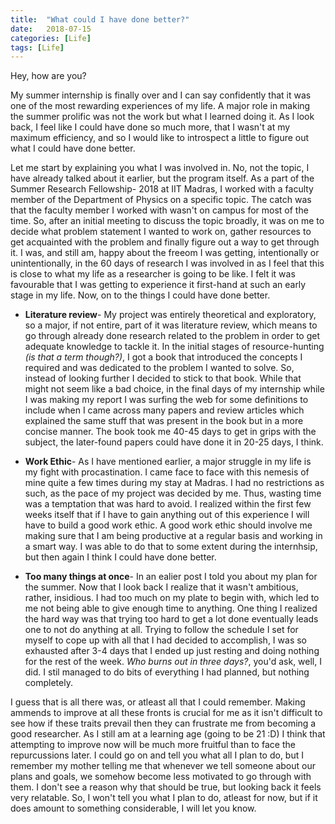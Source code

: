 ```yaml
---
title:  "What could I have done better?"
date:   2018-07-15
categories: [Life]
tags: [Life]
---
```


Hey, how are you?

My summer internship is finally over and I can say confidently that it was one of the most rewarding experiences of my life. A major role in making the summer prolific was not the work but what I learned doing it. As I look back, I feel like I could have done so much more, that I wasn't at my maximum efficiency, and so I would like to introspect a little to figure out what I could have done better.

Let me start by explaining you what I was involved in. No, not the topic, I have already talked about it earlier, but the program itself. As a part of the Summer Research Fellowship- 2018 at IIT Madras, I worked with a faculty member of the Department of Physics on a specific topic. The catch was that the faculty member I worked with wasn't on campus for most of the time. So, after an initial meeting to discuss the topic broadly, it was on me to decide what problem statement I wanted to work on, gather resources to get acquainted with the problem and finally figure out a way to get through it. I was, and still am, happy about the freeom I was getting, intentionally or unintentionally, in the 60 days of research I was involved in as I feel that this is close to what my life as a researcher is going to be like. I felt it was favourable that I was getting to experience it first-hand at such an early stage in my life. Now, on to the things I could have done better.

+ **Literature review**- My project was entirely theoretical and exploratory, so a major, if not entire, part of it was literature review, which means to go through already done research related to the problem in order to get adequate knowledge to tackle it. In the initial stages of resource-hunting *(is that a term though?)*, I got a book that introduced the concepts I required and was dedicated to the problem I wanted to solve. So, instead of looking further I decided to stick to that book. While that might not seem like a bad choice, in the final days of my internship while I was making my report I was surfing the web for some definitions to include when I came across many papers and review articles which explained the same stuff that was present in the book but in a more concise manner. The book took me 40-45 days to get in grips with the subject, the later-found papers could have done it in 20-25 days, I think.

+ **Work Ethic**- As I have mentioned earlier, a major struggle in my life is my fight with procastination. I came face to face with this nemesis of mine quite a few times during my stay at Madras. I had no restrictions as such, as the pace of my project was decided by me. Thus, wasting time was a temptation that was hard to avoid. I realized within the first few weeks itself that if I have to gain anything out of this experience I will have to build a good work ethic. A good work ethic should involve me making sure that I am being productive at a regular basis and working in a smart way. I was able to do that to some extent during the internhsip, but then again I think I could have done better.

+ **Too many things at once**- In an ealier post I told you about my plan for the summer. Now that I look back I realize that it wasn't ambitious, rather, insidious. I had too much on my plate to begin with, which led to me not being able to give enough time to anything. One thing I realized the hard way was that trying too hard to get a lot done eventually leads one to not do anything at all. Trying to follow the schedule I set for myself to cope up with all that I had decided to accomplish, I was so exhausted after 3-4 days that I ended up just resting and doing nothing for the rest of the week. *Who burns out in three days?*, you'd ask, well, I did. I stil managed to do bits of everything I had planned, but nothing completely. 

I guess that is all there was, or atleast all that I could remember. Making ammends to improve at all these fronts is crucial for me as it isn't difficult to see how if these traits prevail then they can frustrate me from becoming a good researcher. As I still am at a learning age (going to be 21 :D) I think that attempting to improve now will be much more fruitful than to face the repurcussions later. I could go on and tell you what all I plan to do, but I remember my mother telling me that whenever we tell someone about our plans and goals, we somehow become less motivated to go through with them. I don't see a reason why that should be true, but looking back it feels very relatable. So, I won't tell you what I plan to do, atleast for now, but if it does amount to something considerable, I will let you know.
